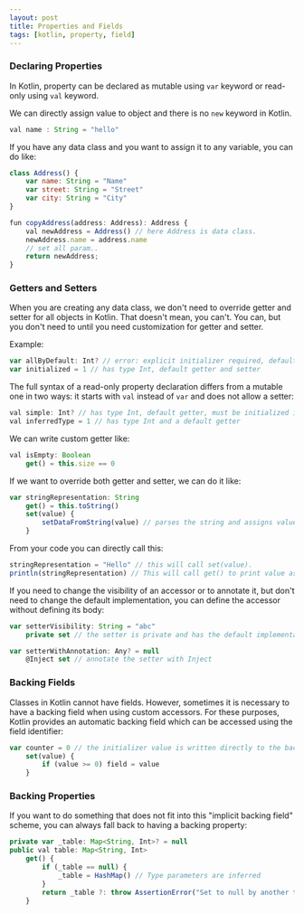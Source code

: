 ```yaml
---
layout: post
title: Properties and Fields
tags: [kotlin, property, field]
---
```


### Declaring Properties

In Kotlin, property can be declared as mutable using `var` keyword or read-only using `val` keyword.

We can directly assign value to object and there is no `new` keyword in Kotlin.

```javascript
val name : String = "hello"
```

If you have any data class and you want to assign it to any variable, you can do like:

```javascript
class Address() {
    var name: String = "Name"
    var street: String = "Street"
    var city: String = "City"
}

fun copyAddress(address: Address): Address {
    val newAddress = Address() // here Address is data class.
    newAddress.name = address.name
    // set all param..
    return newAddress;
}
```

### Getters and Setters

When you are creating any data class, we don't need to override getter and setter for all objects in Kotlin.
That doesn't mean, you can't. You can, but you don't need to until you need customization for getter and setter.

Example:
```javascript
var allByDefault: Int? // error: explicit initializer required, default getter and setter implied
var initialized = 1 // has type Int, default getter and setter
```

The full syntax of a read-only property declaration differs from a mutable one in two ways: it starts with `val` instead of `var` and does not allow a setter:

```javascript
val simple: Int? // has type Int, default getter, must be initialized in constructor
val inferredType = 1 // has type Int and a default getter
```

We can write custom getter like:

```javascript
val isEmpty: Boolean
    get() = this.size == 0
```

If we want to override both getter and setter, we can do it like:

```javascript
var stringRepresentation: String
    get() = this.toString()
    set(value) {
        setDataFromString(value) // parses the string and assigns values to other properties
    }
```

From your code you can directly call this:
```javascript
stringRepresentation = "Hello" // this will call set(value).
println(stringRepresentation) // This will call get() to print value as "Hello"
```

If you need to change the visibility of an accessor or to annotate it, but don't need to change the default implementation, you can define the accessor without defining its body:

```javascript
var setterVisibility: String = "abc"
    private set // the setter is private and has the default implementation

var setterWithAnnotation: Any? = null
    @Inject set // annotate the setter with Inject
```

### Backing Fields

Classes in Kotlin cannot have fields. However, sometimes it is necessary to have a backing field when using custom accessors. For these purposes, Kotlin provides an automatic backing field which can be accessed using the field identifier:

```javascript
var counter = 0 // the initializer value is written directly to the backing field
    set(value) {
        if (value >= 0) field = value
    }
```

### Backing Properties

If you want to do something that does not fit into this "implicit backing field" scheme, you can always fall back to having a backing property:

```javascript
private var _table: Map<String, Int>? = null
public val table: Map<String, Int>
    get() {
        if (_table == null) {
            _table = HashMap() // Type parameters are inferred
        }
        return _table ?: throw AssertionError("Set to null by another thread")
    }
```
